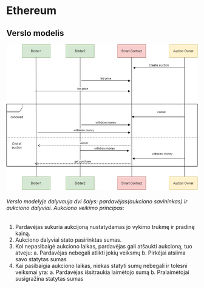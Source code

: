 # Ethereum

## Verslo modelis

![Contract](contract.jpg)

###### Verslo modelyje dalyvauja dvi šalys: pardavėjas(aukciono savininkas) ir aukciono dalyviai. Aukciono veikimo principas:
1. Pardavėjas sukuria aukcijoną nustatydamas jo vykimo trukmę ir pradinę kainą.
2. Aukciono dalyviai stato pasirinktas sumas.
3. Kol nepasibaigė aukciono laikas, pardavėjas gali atšaukti aukcioną, tuo atveju:
a. Pardavėjas nebegali atlikti jokių veiksmų
b. Pirkėjai atsiima savo statytas sumas
4. Kai pasibaigia aukciono laikas, niekas statyti sumų nebegali ir tolesni veiksmai yra:
        a. Pardavėjas išsitraukia laimėtojo sumą
        b. Pralaimėtojai susigražina statytas sumas
